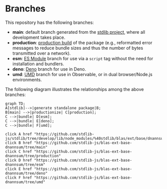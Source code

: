 <!--

@license Apache-2.0

Copyright (c) 2022 The Stdlib Authors.

Licensed under the Apache License, Version 2.0 (the "License");
you may not use this file except in compliance with the License.
You may obtain a copy of the License at

    http://www.apache.org/licenses/LICENSE-2.0

Unless required by applicable law or agreed to in writing, software
distributed under the License is distributed on an "AS IS" BASIS,
WITHOUT WARRANTIES OR CONDITIONS OF ANY KIND, either express or implied.
See the License for the specific language governing permissions and
limitations under the License.

-->

# Branches

This repository has the following branches:

-   **main**: default branch generated from the [stdlib project][stdlib-url], where all development takes place.
-   **production**: [production build][production-url] of the package (e.g., reformatted error messages to reduce bundle sizes and thus the number of bytes transmitted over a network).
-   **esm**: [ES Module][esm-url] branch for use via a `script` tag without the need for installation and bundlers.
-   **deno**: [Deno][deno-url] branch for use in Deno.
-   **umd**: [UMD][umd-url] branch for use in Observable, or in dual browser/Node.js environments.

The following diagram illustrates the relationships among the above branches:

```mermaid
graph TD;
A[stdlib]-->|generate standalone package|B;
B[main] -->|productionize| C[production];
C -->|bundle| D[esm];
C -->|bundle| E[deno];
C -->|bundle| F[umd];

click A href "https://github.com/stdlib-js/stdlib/tree/develop/lib/node_modules/%40stdlib/blas/ext/base/dnannsum"
click B href "https://github.com/stdlib-js/blas-ext-base-dnannsum/tree/main"
click C href "https://github.com/stdlib-js/blas-ext-base-dnannsum/tree/production"
click D href "https://github.com/stdlib-js/blas-ext-base-dnannsum/tree/esm"
click E href "https://github.com/stdlib-js/blas-ext-base-dnannsum/tree/deno"
click F href "https://github.com/stdlib-js/blas-ext-base-dnannsum/tree/umd"
```

[stdlib-url]: https://github.com/stdlib-js/stdlib/tree/develop/lib/node_modules/%40stdlib/blas/ext/base/dnannsum
[production-url]: https://github.com/stdlib-js/blas-ext-base-dnannsum/tree/production
[deno-url]: https://github.com/stdlib-js/blas-ext-base-dnannsum/tree/deno
[umd-url]: https://github.com/stdlib-js/blas-ext-base-dnannsum/tree/umd
[esm-url]: https://github.com/stdlib-js/blas-ext-base-dnannsum/tree/esm